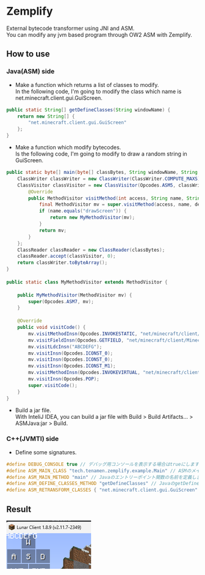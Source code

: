 # Zemplify
External bytecode transformer using JNI and ASM.  
You can modify any jvm based program through OW2 ASM with Zemplify.
## How to use
### Java(ASM) side
- Make a function which returns a list of classes to modify.  
In the following code, I'm going to modify the class which name is net.minecraft.client.gui.GuiScreen.
```Java
public static String[] getDefineClasses(String windowName) {
    return new String[] {
        "net.minecraft.client.gui.GuiScreen"
    };
}
```
- Make a function which modify bytecodes.  
Is the following code, I'm going to modify to draw a random string in GuiScreen.
```Java
public static byte[] main(byte[] classBytes, String windowName, String className) {
    ClassWriter classWriter = new ClassWriter(ClassWriter.COMPUTE_MAXS);
    ClassVisitor classVisitor = new ClassVisitor(Opcodes.ASM5, classWriter) {
        @Override
        public MethodVisitor visitMethod(int access, String name, String descriptor, String signature, String[] exceptions) {
            final MethodVisitor mv = super.visitMethod(access, name, descriptor, signature, exceptions);
            if (name.equals("drawScreen")) {
                return new MyMethodVisitor(mv);
            }
            return mv;
        }
    };
    ClassReader classReader = new ClassReader(classBytes);
    classReader.accept(classVisitor, 0);
    return classWriter.toByteArray();
}

public static class MyMethodVisitor extends MethodVisitor {

    public MyMethodVisitor(MethodVisitor mv) {
        super(Opcodes.ASM7, mv);
    }

    @Override
    public void visitCode() {
        mv.visitMethodInsn(Opcodes.INVOKESTATIC, "net/minecraft/client/Minecraft", "getMinecraft", "()Lnet/minecraft/client/Minecraft;", false);
        mv.visitFieldInsn(Opcodes.GETFIELD, "net/minecraft/client/Minecraft", "fontRendererObj", "Lnet/minecraft/client/gui/FontRenderer;");
        mv.visitLdcInsn("ABCDEFG");
        mv.visitInsn(Opcodes.ICONST_0);
        mv.visitInsn(Opcodes.ICONST_0);
        mv.visitInsn(Opcodes.ICONST_M1);
        mv.visitMethodInsn(Opcodes.INVOKEVIRTUAL, "net/minecraft/client/gui/FontRenderer", "drawString", "(Ljava/lang/String;III)I", false);
        mv.visitInsn(Opcodes.POP);
        super.visitCode();
    }
}
```
- Build a jar file.  
With InteliJ IDEA, you can build a jar file with Build > Build Artifacts... > ASMJava:jar > Build.
### C++(JVMTI) side
- Define some signatures.
```C++
#define DEBUG_CONSOLE true // デバッグ用コンソールを表示する場合はtrueにします
#define ASM_MAIN_CLASS "tech.tenamen.zemplify.example.Main" // ASMのメインクラスの場所を定義します
#define ASM_MAIN_METHOD "main" // Javaのエントリーポイント関数の名前を定義します
#define ASM_DEFINE_CLASSES_METHOD "getDefineClasses" // JavaのgetDefineClasses関数の名前を定義します
#define ASM_RETRANSFORM_CLASSES { "net.minecraft.client.gui.GuiScreen" } // Retransformするべきクラスを定義します
```
## Result
![](image.png)